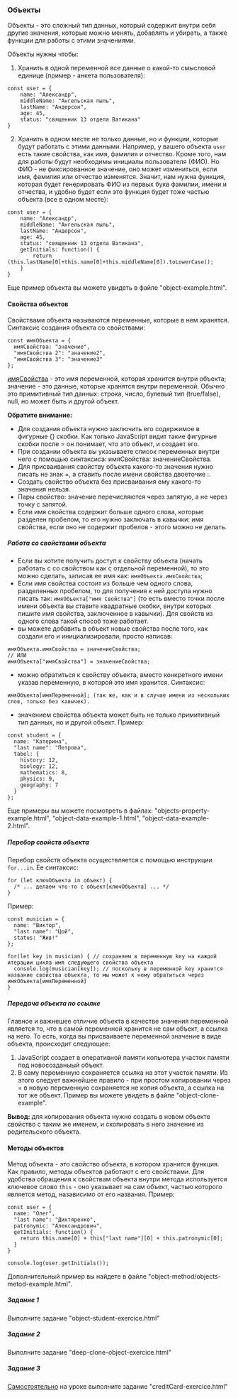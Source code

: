 ### Объекты

Объекты - это сложный тип данных, который содержит внутри себя другие значения, которые можно менять, добавлять и убирать, а также функции для работы с этими значениями.

Объекты нужны чтобы:
1. Хранить в одной переменной все данные о какой-то смысловой единице (пример - анкета пользователя):
```
const user = {
    name: "Александр",
    middleName: "Ангельская пыль",
    lastName: "Андерсон",
    age: 45,
    status: "священник 13 отдела Ватикана"
}
```

2. Хранить в одном месте не только данные, но и функции, которые будут работать с этими данными. Например, у вашего объекта `user` есть такие свойства, как имя, фамилия и отчество. Кроме того, нам для работы будут необходимы инициалы пользователя (ФИО). Но ФИО - не фиксированное значение, оно может измениться, если имя, фамилия или отчество изменятся. Значит, нам нужна функция, которая будет генерировать ФИО из первых букв фамилии, имени и отчества, и удобно будет если это функция будет тоже частью объекта (все в одном месте):
```
const user = {
    name: "Александр",
    middleName: "Ангельская пыль",
    lastName: "Андерсон",
    age: 45,
    status: "священник 13 отдела Ватикана",
    getInitials: function() {
        return (this.lastName[0]+this.name[0]+this.middleName[0]).toLowerCase();
    }
}
```

Еще пример объекта вы можете увидеть в файле "object-example.html".

#### Свойства объектов

Свойствами объекта называются переменные, которые в нем хранятся. Синтаксис создания объекта со свойствами:
```
const имяОбъекта = {
  имяСвойства: "значение",
  "имяСвойства 2": "значение2",
  "имяСвойства 3": "значение3"
};
```
<ins>имяСвойства</ins> - это имя переменной, которая хранится внутри объекта; значение - это данные, которые хранятся внутри переменной. Обычно это примитивный тип данных: строка, число, булевый тип (true/false), null, но может быть и другой объект.

<strong>Обратите внимание:</strong>

- Для создания объекта нужно заключить его содержимое в фигурные {} скобки. Как только JavaScript видит такие фигурные скобки после = он понимает, что это объект, и создает его.
- При создании объекта вы указываете список переменных внутри него с помощью синтаксиса: имяСвойства: значениеСвойства.
- Для присваивания свойству объекта какого-то значения нужно писать не знак =, а ставить после имени свойства двоеточие :.
- Создать свойство объекта без присваивания ему какого-то значения нельзя.
- Пары свойство: значение перечисляются через запятую, а не через точку с запятой.
- Если имя свойства содержит больше одного слова, которые разделен пробелом, то его нужно заключать в кавычки: имя свойства, если оно не содержит пробелов - этого можно не делать.

##### Работа со свойствами объекта

- Если вы хотите получить доступ к свойству объекта (начать работать с со свойством как с отдельной переменной), то это можно сделать, записав ее имя как: `имяОбъекта.имяСвойства`;
- Если имя свойства состоит из больше чем одного слова, разделенных пробелом, то для получения к ней доступа нужно писать так: `имяОбъекта["имя Свойства"]` (то есть вместо точки после имени объекта вы ставите квадратные скобки, внутри которых пишите имя свойcтва, заключенное в кавычки). Для свойств из одного слова такой способ тоже работает.
-  вы можете добавить в объект новые свойства после того, как создали его и инициализировали, просто написав:
```
имяОбъекта.имяСвойства = значениеСвойства;
// ИЛИ
имяОбъекта["имяСвойства"] = значениеСвойства;
```
- можно обратиться к свойству объекта, вместо конкретного имени указав переменную, в которой это имя хранится. Синтаксис: 
```
имяОбъекта[имяПеременной]; (так же, как и в случае имени из нескольких слов, только без кавычек).
```
- значением свойства объекта может быть не только примитивный тип данных, но и другой объект. Пример:
```
const student = {
  name: "Катерина",
  "last name": "Петрова",
  tabel: {
    history: 12,
    biology: 12,
    mathematics: 8,
    physics: 9,
    geography: 7
  }
};
```
Еще примеры вы можете посмотреть в файлах: "objects-property-example.html", "object-data-example-1.html", "object-data-example-2.html".


##### Перебор свойств объекта
Перебор свойств объекта осуществляется с помощью инструкции `for...in`. Ее синтаксис:
```
for (let ключОбъекта in объект) {
  /* ... делаем что-то с объект[ключОбъекта] ... */
}
```
Пример:
```
const musician = {
  name: "Виктор",
  "last name": "Цой",
  status: "Жив!"
};

for(let key in musician) { // сохраняем в переменную key на каждой итерации цикла имя следующего свойства объекта
  console.log(musician[key]); // поскольку в переменной key хранится название свойства объекта, то мы может к нему обратиться через имяОбъекта[имяПеременной]
}
```

##### Передача объекта по ссылке
Главное и важнешее отличие объекта в качестве значения переменной является то, что в самой переменной хранится не сам объект, а ссылка на него. То есть, когда вы присваиваете переменной значение в виде объекта, происходит следующее:
1. JavaScript создает в оперативной памяти копьютера участок памяти под новосозданыый объект.
2. В саму переменную сохраняется ссылка на этот участок памяти.
Из этого следует важнейшее правило - при простом копировании через = в новую переменную сохраняется не копия объекта, а ссылка на тот же объект. 
Пример вы можете увидеть в файле "object-clone-example".

<strong>Вывод:</strong> для копирования объекта нужно создать в новом объекте свойство с таким же именем, и скопировать в него значение из родительского объекта.

#### Методы объектов
Метод объекта - это свойство объекта, в котором хранится функция. Как правило, методы объектов работают с его свойствами. Для удобства  обращения к свойствам объекта внутри метода используется ключевое слово `this` - оно указывает на сам объект, частью которого является метод, назависимо от его названия. Пример: 
```
const user = {
  name: "Олег",
  "last name": "Дихтяренко",
  patronymic: "Александрович",
  getInitials: function() {
    return this.name[0] + this["last name"][0] + this.patronymic[0];
  }
}

console.log(user.getInitials());
```
Дополнительный пример вы найдете в файле "object-method/objects-metod-example.html".

##### Задание 1
Выполните задание "object-student-exercice.html"

##### Задание 2
Выполните задание "deep-clone-object-exercice.html"

##### Задание 3
<ins>Самостоятельно</ins> на уроке выполните задание "creditCard-exercice.html"